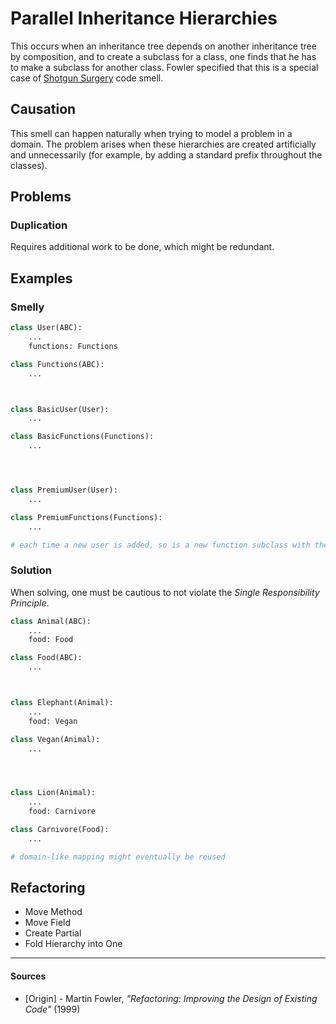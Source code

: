 # Parallel Inheritance Hierarchies

This occurs when an inheritance tree depends on another inheritance tree by composition, and to create a subclass for a class, one finds that he has to make a subclass for another class. Fowler specified that this is a special case of [Shotgun Surgery](./shotgun-surgery.md) code smell.

## Causation

This smell can happen naturally when trying to model a problem in a domain. The problem arises when these hierarchies are created artificially and unnecessarily (for example, by adding a standard prefix throughout the classes).

## Problems

### **Duplication**

Requires additional work to be done, which might be redundant.

## Examples



### Smelly

```py
class User(ABC):
    ...
    functions: Functions

class Functions(ABC):
    ...



class BasicUser(User):
    ...

class BasicFunctions(Functions):
    ...




class PremiumUser(User):
    ...

class PremiumFunctions(Functions):
    ...

# each time a new user is added, so is a new function subclass with the same prefix

```

### Solution

When solving, one must be cautious to not violate the _Single Responsibility Principle_.

```py
class Animal(ABC):
    ...
    food: Food

class Food(ABC):
    ...



class Elephant(Animal):
    ...
    food: Vegan

class Vegan(Animal):
    ...




class Lion(Animal):
    ...
    food: Carnivore

class Carnivore(Food):
    ...

# domain-like mapping might eventually be reused
```



## Refactoring

- Move Method
- Move Field
- Create Partial
- Fold Hierarchy into One

---

#### Sources

- [Origin] - Martin Fowler, _"Refactoring: Improving the Design of Existing Code"_ (1999)
